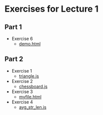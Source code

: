 # Exercises for Lecture 1

## Part 1

- Exercise 6
    - [demo.html](./1/demo.html)

## Part 2

- Exercise 1
    - [triangle.js](./2/triangle.js)
- Exercise 2
    - [chessboard.js](./2/chessboard.js)
- Exercise 3
    - [myfile.html](./2/myfile.html)
- Exercise 4
    - [avg_str_len.js](./2/avg_str_len.js)